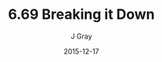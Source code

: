 ---
title: '6.69 Breaking it Down'
alt: 'Mysteries of the Arcana'
date: '2015-12-17'
author: 'J Gray'
artist: 'Keira'
chapter: '6 Void in the Road'
filler: false
---